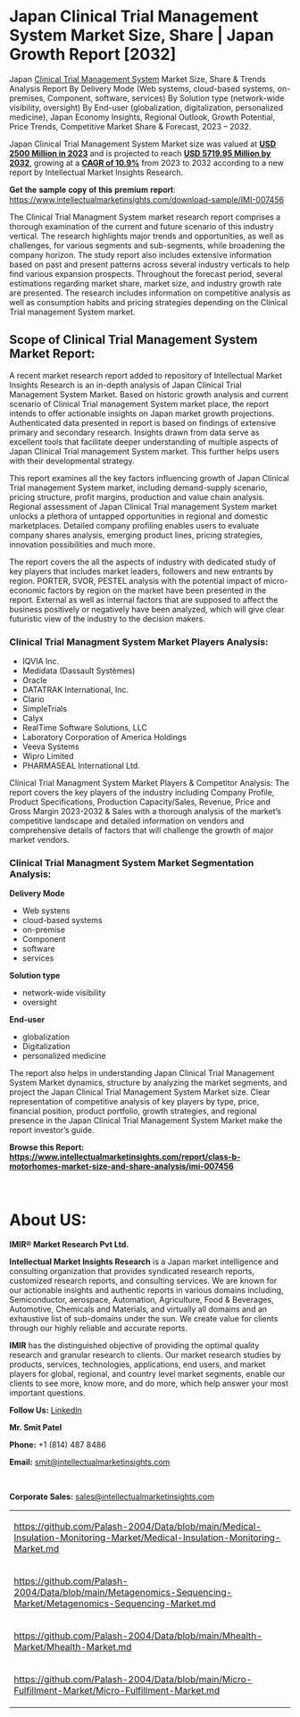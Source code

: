 <h1>Japan Clinical Trial Management System Market Size, Share | Japan Growth Report [2032]</h1>
<p>Japan <a href="https://www.intellectualmarketinsights.com/report/class-b-motorhomes-market-size-and-share-analysis/imi-007456">Clinical Trial Management System</a> Market Size, Share &amp; Trends Analysis Report By Delivery Mode (Web systems, cloud-based systems, on-premises, Component, software, services) By Solution type (network-wide visibility, oversight) By End-user (globalization, digitalization, personalized medicine), Japan Economy Insights, Regional Outlook, Growth Potential, Price Trends, Competitive Market Share &amp; Forecast, 2023 &ndash; 2032.</p>
<p>Japan Clinical Trial Management System Market size was valued at&nbsp;<strong><u>USD 2500 Million in 2023</u></strong>&nbsp;and is projected to reach&nbsp;<strong><u>USD 5719.95 Million by 2032</u></strong>, growing at a&nbsp;<strong><u>CAGR of 10.9%</u></strong>&nbsp;from 2023 to 2032 according to a new report by Intellectual Market Insights Research.</p>
<p>𝐆𝐞𝐭 𝐭𝐡𝐞 𝐬𝐚𝐦𝐩𝐥𝐞 𝐜𝐨𝐩𝐲 𝐨𝐟 𝐭𝐡𝐢𝐬 𝐩𝐫𝐞𝐦𝐢𝐮𝐦 𝐫𝐞𝐩𝐨𝐫𝐭: <a href="https://www.intellectualmarketinsights.com/download-sample/IMI-007456">https://www.intellectualmarketinsights.com/download-sample/IMI-007456</a></p>
<p>The Clinical Trial Managment System market research report comprises a thorough examination of the current and future scenario of this industry vertical. The research highlights major trends and opportunities, as well as challenges, for various segments and sub-segments, while broadening the company horizon. The study report also includes extensive information based on past and present patterns across several industry verticals to help find various expansion prospects. Throughout the forecast period, several estimations regarding market share, market size, and industry growth rate are presented. The research includes information on competitive analysis as well as consumption habits and pricing strategies depending on the Clinical Trial management System market.</p>
<h2>Scope of Clinical Trial Management System Market Report:</h2>
<p>A recent market research report added to repository of Intellectual Market Insights Research is an in-depth analysis of Japan Clinical Trial Management System Market. Based on historic growth analysis and current scenario of Clinical Trial management System market place, the report intends to offer actionable insights on Japan market growth projections. Authenticated data presented in report is based on findings of extensive primary and secondary research. Insights drawn from data serve as excellent tools that facilitate deeper understanding of multiple aspects of Japan Clinical Trial management System market. This further helps users with their developmental strategy.</p>
<p>This report examines all the key factors influencing growth of Japan Clinical Trial management System market, including demand-supply scenario, pricing structure, profit margins, production and value chain analysis. Regional assessment of Japan Clinical Trial management System market unlocks a plethora of untapped opportunities in regional and domestic marketplaces. Detailed company profiling enables users to evaluate company shares analysis, emerging product lines, pricing strategies, innovation possibilities and much more.</p>
<p>The report covers the all the aspects of industry with dedicated study of key players that includes market leaders, followers and new entrants by region. PORTER, SVOR, PESTEL analysis with the potential impact of micro-economic factors by region on the market have been presented in the report. External as well as internal factors that are supposed to affect the business positively or negatively have been analyzed, which will give clear futuristic view of the industry to the decision makers.</p>
<h3>Clinical Trial Managment System Market Players Analysis:</h3>
<ul>
<li>IQVIA Inc.</li>
<li>Medidata (Dassault Syst&egrave;mes)</li>
<li>Oracle</li>
<li>DATATRAK International, Inc.</li>
<li>Clario</li>
<li>SimpleTrials</li>
<li>Calyx</li>
<li>RealTime Software Solutions, LLC</li>
<li>Laboratory Corporation of America Holdings</li>
<li>Veeva Systems</li>
<li>Wipro Limited</li>
<li>PHARMASEAL International Ltd.</li>
</ul>
<p>Clinical Trial Managment System Market Players &amp; Competitor Analysis: The report covers the key players of the industry including Company Profile, Product Specifications, Production Capacity/Sales, Revenue, Price and Gross Margin 2023-2032 &amp; Sales with a thorough analysis of the market&rsquo;s competitive landscape and detailed information on vendors and comprehensive details of factors that will challenge the growth of major market vendors.</p>
<h3>Clinical Trial Managment System Market Segmentation Analysis:</h3>
<p><strong>Delivery Mode</strong></p>
<ul>
<li>Web systens</li>
<li>cloud-based systems</li>
<li>on-premise</li>
<li>Component</li>
<li>software</li>
<li>services</li>
</ul>
<p><strong>Solution type</strong></p>
<ul>
<li>network-wide visibility</li>
<li>oversight</li>
</ul>
<p><strong>End-user</strong></p>
<ul>
<li>globalization</li>
<li>Digitalization</li>
<li>personalized medicine</li>
</ul>
<p>The report also helps in understanding Japan Clinical Trial Management System Market dynamics, structure by analyzing the market segments, and project the Japan Clinical Trial Management System&nbsp;Market size. Clear representation of competitive analysis of key players by type, price, financial position, product portfolio, growth strategies, and regional presence in the Japan Clinical Trial Management System Market make the report investor&rsquo;s guide.</p>
<p><strong>Browse this Report: </strong><a href="https://www.intellectualmarketinsights.com/report/class-b-motorhomes-market-size-and-share-analysis/imi-007456"><strong>https://www.intellectualmarketinsights.com/report/class-b-motorhomes-market-size-and-share-analysis/imi-007456</strong></a><strong> &nbsp;&nbsp;</strong></p>
<p>&nbsp;</p>
<h1>About US:</h1>
<p><strong>IMIR&reg; Market Research Pvt Ltd.</strong></p>
<p><strong>Intellectual Market Insights Research</strong> is a Japan market intelligence and consulting organization that provides syndicated research reports, customized research reports, and consulting services. We are known for our actionable insights and authentic reports in various domains including, Semiconductor, aerospace, Automation, Agriculture, Food &amp; Beverages, Automotive, Chemicals and Materials, and virtually all domains and an exhaustive list of sub-domains under the sun. We create value for clients through our highly reliable and accurate reports.</p>
<p><strong>IMIR</strong> has the distinguished objective of providing the optimal quality research and granular research to clients. Our market research studies by products, services, technologies, applications, end users, and market players for global, regional, and country level market segments, enable our clients to see more, know more, and do more, which help answer your most important questions.</p>
<p><strong>Follow Us:</strong> <a href="https://www.linkedin.com/company/imir-marketresearch/">LinkedIn</a></p>
<p><strong>Mr. Smit Patel</strong></p>
<p><strong>Phone:</strong> +1 (814) 487 8486</p>
<p><strong>Email:</strong> <a href="mailto:smit@intellectualmarketinsights.com">smit@intellectualmarketinsights.com</a></p>
<p>&nbsp;</p>
<p><strong>Corporate Sales:</strong> <a href="mailto:sales@intellectualmarketinsights.com">sales@intellectualmarketinsights.com</a></p>
<table width="0">
<tbody>
<tr>
<td>
<p><a href="https://github.com/Palash-2004/Data/blob/main/Medical-Insulation-Monitoring-Market/Medical-Insulation-Monitoring-Market.md">https://github.com/Palash-2004/Data/blob/main/Medical-Insulation-Monitoring-Market/Medical-Insulation-Monitoring-Market.md</a></p>
</td>
</tr>
<tr>
<td>
<p><a href="https://github.com/Palash-2004/Data/blob/main/Metagenomics-Sequencing-Market/Metagenomics-Sequencing-Market.md">https://github.com/Palash-2004/Data/blob/main/Metagenomics-Sequencing-Market/Metagenomics-Sequencing-Market.md</a></p>
</td>
</tr>
<tr>
<td>
<p><a href="https://github.com/Palash-2004/Data/blob/main/Mhealth-Market/Mhealth-Market.md">https://github.com/Palash-2004/Data/blob/main/Mhealth-Market/Mhealth-Market.md</a></p>
</td>
</tr>
<tr>
<td>
<p><a href="https://github.com/Palash-2004/Data/blob/main/Micro-Fulfillment-Market/Micro-Fulfillment-Market.md">https://github.com/Palash-2004/Data/blob/main/Micro-Fulfillment-Market/Micro-Fulfillment-Market.md</a></p>
</td>
</tr>
</tbody>
</table>
<p>&nbsp;</p>
<p>&nbsp;</p>
